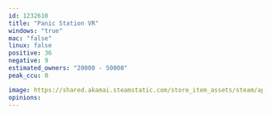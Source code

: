 ```yaml
---
id: 1232610
title: "Panic Station VR"
windows: "true"
mac: "false"
linux: false
positive: 36
negative: 9
estimated_owners: "20000 - 50000"
peak_ccu: 0

image: https://shared.akamai.steamstatic.com/store_item_assets/steam/apps/1232610/header.jpg?t=1637927349
opinions:
---
```

